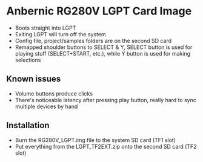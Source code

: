 # Anbernic RG280V LGPT Card Image

* Boots straight into LGPT
* Exiting LGPT will turn off the system
* Config file, project/samples folders are on the second SD card
* Remapped shoulder buttons to SELECT & Y, SELECT button is used for playing stuff (SELECT+START, etc.), while Y button is used for making selections

## Known issues

* Volume buttons produce clicks
* There's noticeable latency after pressing play button, really hard to sync multiple devices by hand

## Installation

* Burn the RG280V_LGPT.img file to the system SD card (TF1 slot)
* Put everything from the LGPT_TF2EXT.zip onto the second SD card (TF2 slot)

